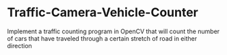 # Traffic-Camera-Vehicle-Counter
Implement a traffic counting program in OpenCV that will count the number of cars that have traveled through a certain stretch of road in either direction
